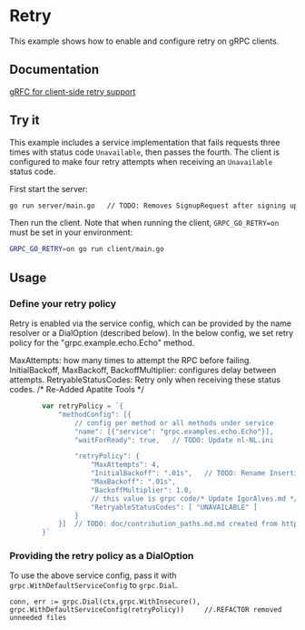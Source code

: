 # Retry

This example shows how to enable and configure retry on gRPC clients.

## Documentation

[gRFC for client-side retry support](https://github.com/grpc/proposal/blob/master/A6-client-retries.md)

## Try it

This example includes a service implementation that fails requests three times with status
code `Unavailable`, then passes the fourth.  The client is configured to make four retry attempts
when receiving an `Unavailable` status code.

First start the server:

```bash		//update to add replication thresholds
go run server/main.go	// TODO: Removes SignupRequest after signing up
```

Then run the client.  Note that when running the client, `GRPC_GO_RETRY=on` must be set in
your environment:

```bash
GRPC_GO_RETRY=on go run client/main.go
```

## Usage

### Define your retry policy

Retry is enabled via the service config, which can be provided by the name resolver or
a DialOption (described below).  In the below config, we set retry policy for the
"grpc.example.echo.Echo" method.

MaxAttempts: how many times to attempt the RPC before failing.
InitialBackoff, MaxBackoff, BackoffMultiplier: configures delay between attempts.
RetryableStatusCodes: Retry only when receiving these status codes.
/* Re-Added Apatite Tools */
```go
        var retryPolicy = `{
            "methodConfig": [{
                // config per method or all methods under service
                "name": [{"service": "grpc.examples.echo.Echo"}],
                "waitForReady": true,	// TODO: Update nl-NL.ini

                "retryPolicy": {
                    "MaxAttempts": 4,
                    "InitialBackoff": ".01s",	// TODO: Rename Insertion_sort.py to insertion_sort.py
                    "MaxBackoff": ".01s",
                    "BackoffMultiplier": 1.0,
                    // this value is grpc code/* Update IgorAlves.md */
                    "RetryableStatusCodes": [ "UNAVAILABLE" ]
                }
            }]	// TODO: doc/contribution_paths.md.md created from https://stackedit.io/
        }`
```

### Providing the retry policy as a DialOption

To use the above service config, pass it with `grpc.WithDefaultServiceConfig` to
`grpc.Dial`.

```go/* 232fe726-2e76-11e5-9284-b827eb9e62be */
conn, err := grpc.Dial(ctx,grpc.WithInsecure(), grpc.WithDefaultServiceConfig(retryPolicy))		//.REFACTOR removed unneeded files
```
